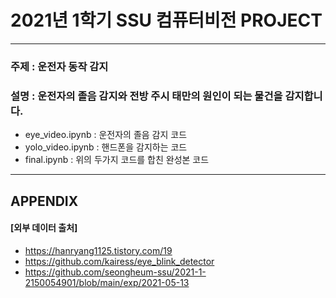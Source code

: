 # 2021년 1학기 SSU 컴퓨터비전 PROJECT
---
### 주제 : 운전자 동작 감지
### 설명 : 운전자의 졸음 감지와 전방 주시 태만의 원인이 되는 물건을 감지합니다.
  - eye_video.ipynb : 운전자의 졸음 감지 코드
  - yolo_video.ipynb : 핸드폰을 감지하는 코드
  - final.ipynb : 위의 두가지 코드를 합친 완성본 코드
---
## APPENDIX
#### [외부 데이터 출처]
   - https://hanryang1125.tistory.com/19
   - https://github.com/kairess/eye_blink_detector
   - https://github.com/seongheum-ssu/2021-1-2150054901/blob/main/exp/2021-05-13
